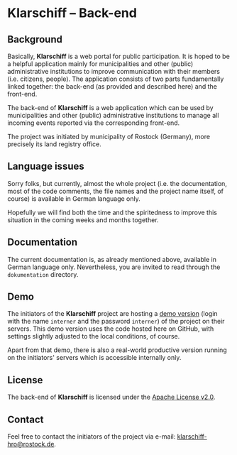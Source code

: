 # Klarschiff – Back-end


## Background

Basically, **Klarschiff** is a web portal for public participation. It is hoped to be a helpful application mainly for municipalities and other (public) administrative institutions to improve communication with their members (i.e. citizens, people). The application consists of two parts fundamentally linked together: the back-end (as provided and described here) and the front-end.

The back-end of **Klarschiff** is a web application which can be used by municipalities and other (public) administrative institutions to manage all incoming events reported via the corresponding front-end.

The project was initiated by municipality of Rostock (Germany), more precisely its land registry office.


## Language issues

Sorry folks, but currently, almost the whole project (i.e. the documentation, most of the code comments, the file names and the project name itself, of course) is available in German language only.

Hopefully we will find both the time and the spiritedness to improve this situation in the coming weeks and months together.


## Documentation

The current documentation is, as already mentioned above, available in German language only. Nevertheless, you are invited to read through the `dokumentation` directory.


## Demo

The initiators of the **Klarschiff** project are hosting a [demo version](http://demo.klarschiff-hro.de/backend) (login with the name `interner` and the password `interner`) of the project on their servers. This demo version uses the code hosted here on GitHub, with settings slightly adjusted to the local conditions, of course.

Apart from that demo, there is also a real-world productive version running on the initiators' servers which is accessible internally only.


## License

The back-end of **Klarschiff** is licensed under the [Apache License v2.0](http://www.apache.org/licenses/LICENSE-2.0.html).


## Contact

Feel free to contact the initiators of the project via e-mail: <klarschiff-hro@rostock.de>.
